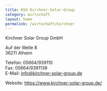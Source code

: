 ```yaml
---
title: KSG Kirchner-Solar-Group
category: wirtschaft
layout: home
permalink: /wirtschaft/kirchner
---
```


Kirchner Solar Group GmbH  

Auf der Welle 8  
36211 Alheim  

Telefon: 05664/939110  
Fax: 05664/9391139  
E-Mail: info@kirchner-solar-group.de  

Website: <https://www.kirchner-solar-group.de/>